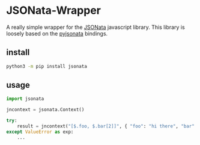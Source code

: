 # JSONata-Wrapper

A really simple wrapper for the [JSONata](https://github.com/jsonata-js/jsonata) javascript library. 
This library is loosely based on the [pyjsonata](https://github.com/qlyoung/pyjsonata) bindings. 

## install

```bash
python3 -m pip install jsonata
```

## usage

```python
import jsonata

jncontext = jsonata.Context()

try:
    result = jncontext("[$.foo, $.bar[2]]", { "foo": "hi there", "bar": [1,2,3,5,8,13]})
except ValueError as exp:
    ...
```

